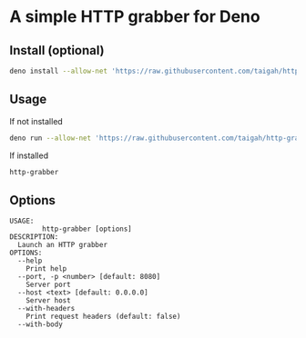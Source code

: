 # A simple HTTP grabber for Deno

## Install (optional)

```sh
deno install --allow-net 'https://raw.githubusercontent.com/taigah/http-grabber-deno/v1.0.0/http-grabber.ts'
```

## Usage

If not installed

```sh
deno run --allow-net 'https://raw.githubusercontent.com/taigah/http-grabber-deno/v1.0.0/http-grabber.ts'
```

If installed

```sh
http-grabber
```

## Options

```
USAGE:
        http-grabber [options]
DESCRIPTION:
  Launch an HTTP grabber
OPTIONS:
  --help
    Print help
  --port, -p <number> [default: 8080]
    Server port
  --host <text> [default: 0.0.0.0]
    Server host
  --with-headers
    Print request headers (default: false)
  --with-body
```
